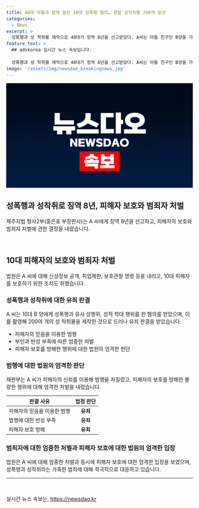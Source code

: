 ```yaml
---
title: 40대 아들과 함께 놀던 10대 성폭행 혐의… 경찰 성착취물 200개 발견
categories:
  - News
excerpt: >
  성폭행과 성 착취물 제작으로 40대가 징역 8년을 선고받았다. A씨는 아들 친구인 B양을 가족처럼 대하며 범행을 저질렀고, 증거가 나와도 부인했다. 재판부는 신뢰를 이용한 범행을 지적하며, A씨의 죄질을 매우 불량하다고 판단했다. A씨는 변명으로 혐의를 부인하고 반성하지 않았고, 피해자로부터 용서받지 못했다. A씨에게는 신상 공개, 취업 제한 및 보호관찰 등이 명령되었다. 
feature_text: >
  ## adskorea 실시간 뉴스 속보입니다.

  성폭행과 성 착취물 제작으로 40대가 징역 8년을 선고받았다. A씨는 아들 친구인 B양을 가족처럼 대하며 범행을 저질렀고, 증거가 나와도 부인했다. 재판부는 신뢰를 이용한 범행을 지적하며, A씨의 죄질을 매우 불량하다고 판단했다. A씨는 변명으로 혐의를 부인하고 반성하지 않았고, 피해자로부터 용서받지 못했다. A씨에게는 신상 공개, 취업 제한 및 보호관찰 등이 명령되었다. 
image: '/assets/img/newsdao_breakingnews.jpg'
---
```


<p><img src="/assets/img/newsdao_breakingnews.jpg" alt="adskorea 속보" /></p>

<h2 data-ke-size="size26">성폭행과 성착취로 징역 8년, 피해자 보호와 범죄자 처벌</h2>

<p data-ke-size="size16">제주지법 형사2부(홍은표 부장판사)는 A 씨에게 징역 8년을 선고하고, 피해자의 보호와 범죄자 처벌에 관한 결정을 내렸습니다.</p>

<p><br></p>

<h2 data-ke-size="size24">10대 피해자의 보호와 범죄자 처벌</h2>

<p data-ke-size="size16">법원은 A 씨에 대해 신상정보 공개, 취업제한, 보호관찰 명령 등을 내리고, 10대 피해자를 보호하기 위한 조치도 취했습니다.</p>

<h3>성폭행과 성착취에 대한 유죄 판결</h3>

<p data-ke-size="size16">A 씨는 10대 B 양에게 성폭행과 유사 성행위, 성적 학대 행위를 한 혐의를 받았으며, 이를 촬영해 200여 개의 성 착취물을 제작한 것으로 드러나 유죄 판결을 받았습니다.</p>

<ul>
<li>피해자의 믿음을 이용한 범행</li>
<li>부인과 반성 부족에 따른 엄중한 처벌</li>
<li>피해자 보호를 방해한 행위에 대한 법원의 엄격한 판단</li>
</ul>

<h3>범행에 대한 법원의 엄격한 판단</h3>

<p data-ke-size="size16">재판부는 A 씨가 피해자의 신뢰를 이용해 범행을 저질렀고, 피해자의 보호를 방해한 불량한 행위에 대해 엄격한 처벌을 내렸습니다.</p>

<table>
<thead>
<tr>
<th scope="col">판결 사유</th>
<th scope="col">법정 판단</th>
</tr>
</thead>
<tbody>
<tr>
<td style="text-align: left;">피해자의 믿음을 이용한 범행</td>
<td style="text-align: center; height: 17px;"><b>유죄</b></td>
</tr>
<tr>
<td style="text-align: left;">범행에 대한 반성 부족</td>
<td style="text-align: center; height: 17px;"><b>유죄</b></td>
</tr>
<tr>
<td style="text-align: left;">피해자 보호 방해</td>
<td style="text-align: center; height: 17px;"><b>유죄</b></td>
</tr>
</tbody>
</table>

<h3>범죄자에 대한 엄중한 처벌과 피해자 보호에 대한 법원의 엄격한 입장</h3>

<p data-ke-size="size16">법원은 A 씨에 대해 엄중한 처벌과 동시에 피해자 보호에 대한 엄격한 입장을 보였으며, 성폭행과 성착취라는 가혹한 범죄에 대해 적극적으로 대응하고 있습니다.</p>

<hr>

<p data-ke-size="size16">&nbsp;</p>
실시간 뉴스 속보는, <a href="https://newsdao.kr" rel="dofollow">https://newsdao.kr</a>


